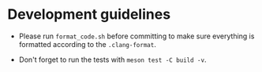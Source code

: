 Development guidelines
=========================

- Please run `format_code.sh` before committing to make sure
everything is formatted according to the `.clang-format`.

- Don't forget to run the tests with `meson test -C build -v`.
